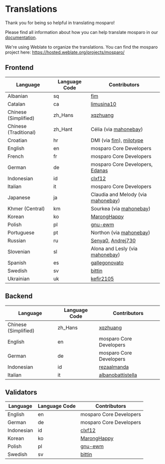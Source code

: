 # Translations

Thank you for being so helpful in translating mosparo!

Please find all information about how you can help translate mosparo in our [documentation](https://documentation.mosparo.io/docs/translating).

We're using Weblate to organize the translations. You can find the mosparo project here: https://hosted.weblate.org/projects/mosparo/

## Frontend

| Language              | Language Code | Contributors                                                                                                 |
|-----------------------|---------------|--------------------------------------------------------------------------------------------------------------|
| Albanian              | sq            | [fim](https://hosted.weblate.org/user/fim/)                                                                  |
| Catalan               | ca            | [limusina10](https://hosted.weblate.org/user/limusina10/)                                                    |
| Chinese (Simplified)  | zh_Hans       | [xqzhuang](https://hosted.weblate.org/user/xqzhuang/)                                                        |
| Chinese (Traditional) | zh_Hant       | Célia (via [mahonebay](https://hosted.weblate.org/user/mahonebay))                                           |
| Croatian              | hr            | DMI (via [fim](https://hosted.weblate.org/user/fim/)), [milotype](https://hosted.weblate.org/user/milotype/) |
| English               | en            | mosparo Core Developers                                                                                      |
| French                | fr            | mosparo Core Developers                                                                                      |
| German                | de            | mosparo Core Developers, [Edanas](https://hosted.weblate.org/user/Edanas/)                                   |
| Indonesian            | id            | [clxf12](https://hosted.weblate.org/user/clxf12/)                                                            |
| Italian               | it            | mosparo Core Developers                                                                                      |
| Japanese              | ja            | Claudia and Melody (via [mahonebay](https://hosted.weblate.org/user/mahonebay/))                             |
| Khmer (Central)       | km            | Sourkea (via [mahonebay](https://hosted.weblate.org/user/mahonebay/))                                        |
| Korean                | ko            | [MarongHappy](https://hosted.weblate.org/user/MarongHappy/)                                                  |
| Polish                | pl            | [gnu-ewm](https://hosted.weblate.org/user/gnu-ewm/)                                                          |
| Portuguese            | pt            | Northon (via [mahonebay](https://hosted.weblate.org/user/mahonebay/))                                        |
| Russian               | ru            | [Senya0](https://hosted.weblate.org/user/Senya0/), [Andrej730](https://hosted.weblate.org/user/Andrej730/)   |
| Slovenian             | sl            | Alona and Lesly (via [mahonebay](https://hosted.weblate.org/user/mahonebay/))                                |
| Spanish               | es            | [gallegonovato](https://hosted.weblate.org/user/gallegonovato/)                                              |
| Swedish               | sv            | [bittin](https://hosted.weblate.org/user/bittin/)                                                            |
| Ukrainian             | uk            | [kefir2105](https://hosted.weblate.org/user/kefir2105/)                                                      |

## Backend
| Language             | Language Code | Contributors                                                            |
|----------------------|---------------|-------------------------------------------------------------------------|
| Chinese (Simplified) | zh_Hans       | [xqzhuang](https://hosted.weblate.org/user/xqzhuang/)                   |
| English              | en            | mosparo Core Developers                                                 |
| German               | de            | mosparo Core Developers                                                 |
| Indonesian           | id            | [rezaalmanda](https://hosted.weblate.org/user/rezaalmanda/)             |
| Italian              | it            | [albanobattistella](https://hosted.weblate.org/user/albanobattistella/) |

## Validators
| Language   | Language Code | Contributors                                                |
|------------|---------------|-------------------------------------------------------------|
| English    | en            | mosparo Core Developers                                     |
| German     | de            | mosparo Core Developers                                     |
| Indonesian | id            | [clxf12](https://hosted.weblate.org/user/clxf12/)           |
| Korean     | ko            | [MarongHappy](https://hosted.weblate.org/user/MarongHappy/) |
| Polish     | pl            | [gnu-ewm](https://hosted.weblate.org/user/gnu-ewm/)         |
| Swedish    | sv            | [bittin](https://hosted.weblate.org/user/bittin/)           |